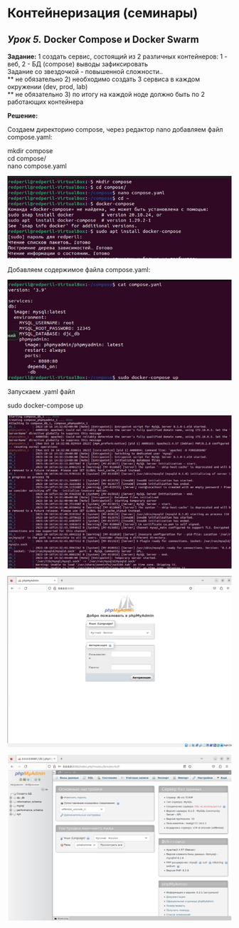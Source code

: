 # Контейнеризация (семинары)

## *Урок 5.*   Docker Compose и Docker Swarm

**Задание:** 1 создать сервис, состоящий из 2 различных контейнеров: 1 - веб, 2 - БД (compose) выводы зафиксировать  
Задание со звездочкой - повышенной сложности..  
** не обязательно 2) необходимо создать 3 сервиса в каждом окружении (dev, prod, lab)  
** не обязательно 3) по итогу на каждой ноде должно быть по 2 работающих контейнера

**Решение:**

 Создаем директорию compose, через редактор nano добавляем файл compose.yaml:

 mkdir compose  
 cd compose/  
 nano compose.yaml  

![1](https://github.com/RedPeril98/Containerization/blob/main/1.jpg)


Добавляем содержимое файлa compose.yaml:

 ![2](https://github.com/RedPeril98/Containerization/blob/main/2.jpg)


Запускаем .yaml файл

sudo docker-compose up

![3](https://github.com/RedPeril98/Containerization/blob/main/3.jpg)


![4](https://github.com/RedPeril98/Containerization/blob/main/4.jpg)


![5](https://github.com/RedPeril98/Containerization/blob/main/5.jpg)


